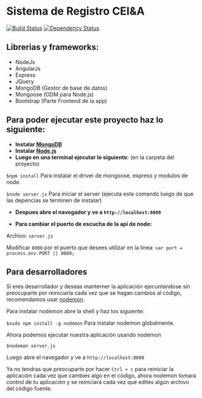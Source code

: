 Sistema de Registro CEI&A
============
[![Build Status](https://travis-ci.org/csluesocc/RegistroOficial.svg?branch=feature-03)](https://travis-ci.org/csluesocc/RegistroOficial)
[![Dependency Status](https://david-dm.org/csluesocc/RegistroOficial.svg)](https://david-dm.org/csluesocc/RegistroOficial)
## Librerias y frameworks: ##
* NodeJs
* AngularJs
* Express
* JQuery
* MongoDB (Gestor de base de datos)
* Mongoose (ODM para Node.js)
* Bootstrap (Parte Frontend de la app)

## Para poder ejecutar este proyecto haz lo siguiente: ##
* **Instalar [MongoDB](http://docs.mongodb.org/manual/installation/)**
* **Instalar [Node.js](https://github.com/joyent/node/wiki/Installing-Node.js-via-package-manager)**  
* **Luego en una terminal ejecutar lo siguiente:** (en la carpeta del proyecto)

`$npm install`  Para instalar el driver de mongoose, express y modulos de node.

`$node server.js`  Para iniciar el server (ejecuta este comando luego de que las depencias se terminen de instalar)

* **Despues abre el navegador y ve a `http://localhost:8080`**

* **Para cambiar el puerto de escucha de la api de node:**

 Archivo: `server.js` 

 Modificar `8080` por el puerto que desees utilizar en la linea: `var port = process.env.PORT || 8080;`
 
## Para desarrolladores
Si eres desarrollador y deseas manterner la aplicación ejecuntandose sin preocuparte por reiniciarla cada vez que se hagan cambios al código, recomendamos usar [nodemon](https://github.com/remy/nodemon).

Para instalar nodemon abre la shell y haz los siguiente:

`$sudo npm install -g nodemon`  Para instalar nodemon globalmente.

Ahora podemos ejecutar nuestra aplicación usando nodemon

`$nodemon server.js`

Luego abre el navegador y ve a `http://localhost:8080`

Ya no tendras que preocuparte por hacer `Ctrl + c` para reiniciar la aplicación cada vez que cambies algo en el código, ahora nodemon tomara control de tu aplicación y se reiniciará cada vez que edites algún archivo del código fuente. 


